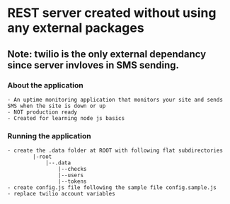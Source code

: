 # REST server created without using any external packages
## Note: twilio is the only external dependancy since server invloves in SMS sending.

### About the application
    - An uptime monitoring application that monitors your site and sends SMS when the site is down or up
    - NOT production ready
    - Created for learning node js basics

### Running the application
    - create the .data folder at ROOT with following flat subdirectories
            |-root
                |--.data
                    |--checks
                    |--users
                    |--tokens
    - create config.js file following the sample file config.sample.js
    - replace twilio account variables